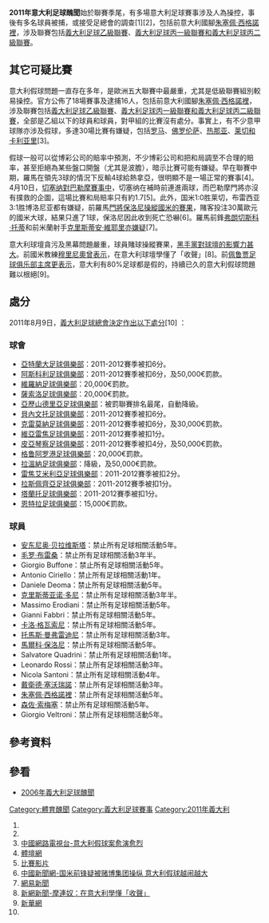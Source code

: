 **2011年意大利足球醜聞**始於聯賽季尾，有多場意大利足球賽事涉及人為操控，事後有多名球員被捕，或接受足總會的調查\[1\]\[2\]，包括前意大利國腳[朱塞佩·西格諾裡](https://zh.wikipedia.org/wiki/朱塞佩·西格諾裡 "wikilink")，涉及聯賽包括[義大利足球乙級聯賽](https://zh.wikipedia.org/wiki/義大利足球乙級聯賽 "wikilink")、[義大利足球丙一級聯賽和](https://zh.wikipedia.org/wiki/義大利足球丙一級聯賽 "wikilink")[義大利足球丙二級聯賽](https://zh.wikipedia.org/wiki/義大利足球丙二級聯賽 "wikilink")。

## 其它可疑比賽

意大利假球問題一直存在多年，是歐洲五大聯賽中最嚴重，尤其是低級聯賽組別較易操控。官方公佈了18場賽事及逮捕16人，包括前意大利國腳[朱塞佩·西格諾裡](https://zh.wikipedia.org/wiki/朱塞佩·西格諾裡 "wikilink")，涉及聯賽包括[義大利足球乙級聯賽](https://zh.wikipedia.org/wiki/義大利足球乙級聯賽 "wikilink")、[義大利足球丙一級聯賽和](https://zh.wikipedia.org/wiki/義大利足球丙一級聯賽 "wikilink")[義大利足球丙二級聯賽](https://zh.wikipedia.org/wiki/義大利足球丙二級聯賽 "wikilink")，全部是乙組以下的球員和球員，對甲組的比賽沒有處分。事實上，有不少意甲球隊亦涉及假球，多達30場比賽有嫌疑，包括[罗马](https://zh.wikipedia.org/wiki/羅馬足球俱樂部 "wikilink")、[佛罗伦萨](../Page/佛罗伦萨足球俱乐部.md "wikilink")、[热那亚](https://zh.wikipedia.org/wiki/热那亚足球俱乐部 "wikilink")、[莱切和](../Page/莱切足球俱乐部.md "wikilink")[卡利亚里](../Page/卡利亚里足球俱乐部.md "wikilink")\[3\]。

假球一般可以從博彩公司的賠率中預測，不少博彩公司和把和局調至不合理的賠率，甚至拒絕為某些盤口開盤（尤其是波膽），暗示比賽可能有嫌疑。早在聯賽中期，羅馬在領先3球的情況下反輸4球給熱拿亞，很明顯不是一場正常的賽事\[4\]。4月10日，[切塞纳對巴勒摩賽事中](../Page/切塞纳足球俱乐部.md "wikilink")，切塞纳在補時前連進兩球，而巴勒摩門將亦沒有撲救的企圖，這場比賽和局賠率只有約1.7\[5\]。此外，国米1:0胜莱切，布雷西亚3:1胜博洛尼亚都有嫌疑，前羅馬[門將保洛尼操縱國米的賽果](https://zh.wikipedia.org/wiki/門將 "wikilink")，賭客投注30萬歐元的國米大球，結果只進了1球，保洛尼因此收到死亡恐嚇\[6\]。羅馬前鋒[弗朗切斯科·托蒂](../Page/弗朗切斯科·托蒂.md "wikilink")和前米蘭射手[克里斯蒂安·維耶里亦嫌疑](https://zh.wikipedia.org/wiki/克里斯蒂安·維耶里 "wikilink")\[7\]。

意大利球壇貪污及黑幕問題嚴重，球員賭球操縱賽果，[黑手黨對球壇的影響力甚大](https://zh.wikipedia.org/wiki/黑手黨 "wikilink")。前國米教練[穆里尼奧曾表示](https://zh.wikipedia.org/wiki/若澤·穆里尼奧 "wikilink")，在意大利球壇學懂了「收聲」\[8\]。前[佩鲁贾足球俱乐部主席更表示](https://zh.wikipedia.org/wiki/佩鲁贾足球俱乐部 "wikilink")，意大利有80%足球都是假的，持續已久的意大利假球問題難以根絕\[9\]。

## 處分

2011年8月9日，[義大利足球總會決定作出以下處分](https://zh.wikipedia.org/wiki/義大利足球總會 "wikilink")\[10\] ：

### 球會

  - [亞特蘭大足球俱樂部](../Page/亞特蘭大足球俱樂部.md "wikilink")：2011-2012賽季被扣6分。
  - [阿斯科利足球俱樂部](../Page/阿斯科利足球俱樂部.md "wikilink")：2011-2012賽季被扣6分，及50,000€罰款。
  - [維羅納足球俱樂部](../Page/維羅納足球俱樂部.md "wikilink")：20,000€罰款。
  - [薩索洛足球俱樂部](https://zh.wikipedia.org/wiki/薩索洛足球俱樂部 "wikilink")：20,000€罰款。
  - [亞歷山德里亞足球俱樂部](https://zh.wikipedia.org/wiki/亞歷山德里亞足球俱樂部 "wikilink")：被罰聯賽排名最尾，自動降級。
  - [貝內文托足球俱樂部](https://zh.wikipedia.org/wiki/貝內文托足球俱樂部 "wikilink")：2011-2012賽季被扣6分。
  - [克雷莫納足球俱樂部](https://zh.wikipedia.org/wiki/克雷莫納足球俱樂部 "wikilink")：2011-2012賽季被扣6分，及30,000€罰款。
  - [維亞雷焦足球俱樂部](https://zh.wikipedia.org/wiki/維亞雷焦足球俱樂部 "wikilink")：2011-2012賽季被扣1分。
  - [皮亞琴察足球俱樂部](https://zh.wikipedia.org/wiki/皮亞琴察足球俱樂部 "wikilink")：2011-2012賽季被扣4分，及50,000€罰款。
  - [格鲁阿罗港足球俱樂部](https://zh.wikipedia.org/wiki/格鲁阿罗港足球俱樂部 "wikilink")：20,000€罰款。
  - [拉溫納足球俱樂部](https://zh.wikipedia.org/wiki/拉溫納足球俱樂部 "wikilink")：降級，及50,000€罰款。
  - [雷焦艾米利亞足球俱樂部](https://zh.wikipedia.org/wiki/雷焦艾米利亞足球俱樂部 "wikilink")：2011-2012賽季被扣2分。
  - [拉斯佩齊亞足球俱樂部](https://zh.wikipedia.org/wiki/拉斯佩齊亞足球俱樂部 "wikilink")：2011-2012賽季被扣1分。
  - [塔蘭托足球俱樂部](https://zh.wikipedia.org/wiki/塔蘭托足球俱樂部 "wikilink")：2011-2012賽季被扣1分。
  - [恩特拉足球俱樂部](https://zh.wikipedia.org/wiki/恩特拉足球俱樂部 "wikilink")：15,000€罰款。

### 球員

  - [安东尼奥·贝拉维斯塔](https://zh.wikipedia.org/wiki/安东尼奥·贝拉维斯塔 "wikilink")：禁止所有足球相關活動5年。
  - [毛罗·布雷桑](https://zh.wikipedia.org/wiki/毛罗·布雷桑 "wikilink")：禁止所有足球相關活動3年半。
  - Giorgio Buffone：禁止所有足球相關活動5年。
  - Antonio Ciriello：禁止所有足球相關活動1年。
  - Daniele Deoma：禁止所有足球相關活動5年。
  - [克里斯蒂亚诺·多尼](https://zh.wikipedia.org/wiki/克里斯蒂亚诺·多尼 "wikilink")：禁止所有足球相關活動3年半。
  - Massimo Erodiani：禁止所有足球相關活動5年。
  - Gianni Fabbri：禁止所有足球相關活動5年。
  - [卡洛·格瓦索尼](https://zh.wikipedia.org/wiki/卡洛·格瓦索尼 "wikilink")：禁止所有足球相關活動5年。
  - [托馬斯·曼弗雷迪尼](https://zh.wikipedia.org/wiki/托馬斯·曼弗雷迪尼 "wikilink")：禁止所有足球相關活動3年。
  - [馬爾科·保洛尼](https://zh.wikipedia.org/wiki/馬爾科·保洛尼 "wikilink")：禁止所有足球相關活動5年。
  - Salvatore Quadrini：禁止所有足球相關活動1年。
  - Leonardo Rossi：禁止所有足球相關活動3年。
  - Nicola Santoni：禁止所有足球相關活動4年。
  - [戴衛德·塞沃瑞諾](https://zh.wikipedia.org/wiki/戴衛德·塞沃瑞諾 "wikilink")：禁止所有足球相關活動3年。
  - [朱塞佩·西格諾裡](https://zh.wikipedia.org/wiki/朱塞佩·西格諾裡 "wikilink")：禁止所有足球相關活動5年。
  - [森佐·索梅塞](https://zh.wikipedia.org/wiki/森佐·索梅塞 "wikilink")：禁止所有足球相關活動5年。
  - Giorgio Veltroni：禁止所有足球相關活動5年。

## 參考資料

## 參看

  - [2006年義大利足球醜聞](https://zh.wikipedia.org/wiki/2006年義大利足球醜聞 "wikilink")

[Category:體育醜聞](https://zh.wikipedia.org/wiki/Category:體育醜聞 "wikilink") [Category:義大利足球賽事](https://zh.wikipedia.org/wiki/Category:義大利足球賽事 "wikilink") [Category:2011年義大利](https://zh.wikipedia.org/wiki/Category:2011年義大利 "wikilink")

1.
2.
3.  [中國網路電視台-意大利假球案愈演愈烈](http://news.cntv.cn/20110609/112415.shtml)
4.  [體壇網](http://soccer.titan24.com/2011-06-04/141101.html)
5.  [比賽影片](http://www.youtube.com/watch?v=yqu5ebBSzNw)
6.  [中國新聞網-国米前锋疑被赌博集团操纵 意大利假球越闹越大](http://www.chinanews.com/ty/2011/06-03/3087462.shtml)
7.  [網易新聞](http://sports.163.com/11/0608/19/7624BFUD00051CD5.html)
8.  [新網新聞-摩連奴：在意大利學懂「收聲」](http://news.sina.com.hk/cgi-bin/nw/show.cgi/13/1/1/1466775/1.html)
9.  [新華網](http://news.xinhuanet.com/sports/2011-08/02/c_121758876.htm)
10.